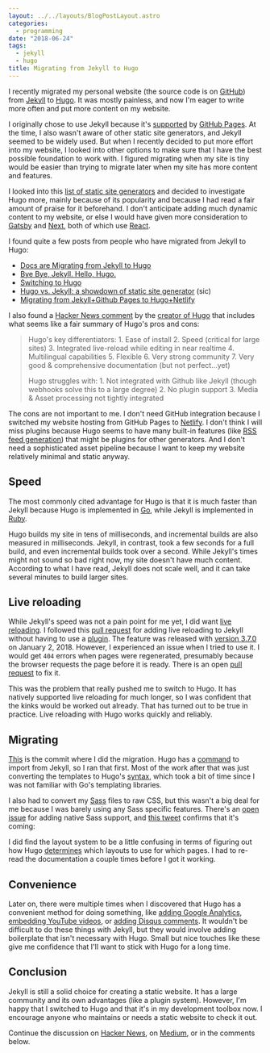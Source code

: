 ```yaml
---
layout: ../../layouts/BlogPostLayout.astro
categories:
  - programming
date: "2018-06-24"
tags:
  - jekyll
  - hugo
title: Migrating from Jekyll to Hugo
---
```


I recently migrated my personal website (the source code is on
[GitHub](https://github.com/recdata/islamvalley.com)) from
[Jekyll](https://jekyllrb.com/) to [Hugo](https://gohugo.io/). It was mostly
painless, and now I'm eager to write more often and put more content on my
website.

I originally chose to use Jekyll because it's
[supported](https://help.github.com/articles/using-jekyll-as-a-static-site-generator-with-github-pages/)
by [GitHub Pages](https://pages.github.com/). At the time, I also wasn't aware
of other static site generators, and Jekyll seemed to be widely used. But when
I recently decided to put more effort into my website, I looked into other
options to make sure that I have the best possible foundation to work with. I
figured migrating when my site is tiny would be easier than trying to migrate
later when my site has more content and features.

I looked into this [list of static site generators](https://www.staticgen.com/)
and decided to investigate Hugo more, mainly because of its popularity and
because I had read a fair amount of praise for it beforehand. I don't
anticipate adding much dynamic content to my website, or else I would have
given more consideration to [Gatsby](https://www.gatsbyjs.org/) and
[Next](https://nextjs.org/), both of which use [React](https://reactjs.org/).

I found quite a few posts from people who have migrated from Jekyll to Hugo:

* [Docs are Migrating from Jekyll to Hugo](https://kubernetes.io/blog/2018/05/05/hugo-migration/)
* [Bye Bye, Jekyll. Hello, Hugo.](https://ramhiser.com/post/2017-12-28-bye-bye-jekyll-hello-hugo/)
* [Switching to Hugo](https://jvns.ca/blog/2016/10/09/switching-to-hugo/)
* [Hugo vs. Jekyll: a showdown of static site
  generator](https://novelist.xyz/tech/hugo-vs-jekyll-static-site-generator/)
  (sic)
* [Migrating from Jekyll+Github Pages to Hugo+Netlify](https://www.sarasoueidan.com/blog/jekyll-ghpages-to-hugo-netlify/)

I also found a [Hacker News
comment](https://news.ycombinator.com/item?id=12678013) by the [creator of
Hugo](https://github.com/spf13) that includes what seems like a fair summary of
Hugo's pros and cons:

> Hugo's key differentiators: 1. Ease of install 2. Speed (critical for large
> sites) 3. Integrated live-reload while editing in near realtime 4.
> Multilingual capabilities 5. Flexible 6. Very strong community 7. Very good &
> comprehensive documentation (but not perfect...yet)
>
> Hugo struggles with: 1. Not integrated with Github like Jekyll (though
> webhooks solve this to a large degree) 2. No plugin support 3. Media & Asset
> processing not tightly integrated

The cons are not important to me. I don't need GitHub integration because I
switched my website hosting from GitHub Pages to
[Netlify](https://www.netlify.com/). I don't think I will miss plugins because
Hugo seems to have many built-in features (like [RSS feed
generation](https://gohugo.io/templates/rss/)) that might be plugins for other
generators. And I don't need a sophisticated asset pipeline because I want to
keep my website relatively minimal and static anyway.

## Speed

The most commonly cited advantage for Hugo is that it is much faster than
Jekyll because Hugo is implemented in [Go](https://golang.org/), while Jekyll
is implemented in [Ruby](https://www.ruby-lang.org/).

Hugo builds my site in tens of milliseconds, and incremental builds are also
measured in milliseconds. Jekyll, in contrast, took a few seconds for a full
build, and even incremental builds took over a second. While Jekyll's times
might not sound so bad right now, my site doesn't have much content. According
to what I have read, Jekyll does not scale well, and it can take several
minutes to build larger sites.

## Live reloading

While Jekyll's speed was not a pain point for me yet, I did want [live
reloading](https://github.com/hasura/awesome-live-reloading). I followed this
[pull request](https://github.com/jekyll/jekyll/pull/5142) for adding live
reloading to Jekyll without having to use a
[plugin](https://github.com/RobertDeRose/jekyll-livereload). The feature was
released with [version
3.7.0](https://jekyllrb.com/news/2018/01/02/jekyll-3-7-0-released/) on January
2, 2018. However, I experienced an issue when I tried to use it. I would get
`404` errors when pages were regenerated, presumably because the browser requests
the page before it is ready. There is an open [pull
request](https://github.com/jekyll/jekyll/pull/7064) to fix it.

This was the problem that really pushed me to switch to Hugo. It has natively
supported live reloading for much longer, so I was confident that the kinks
would be worked out already. That has turned out to be true in practice. Live
reloading with Hugo works quickly and reliably.

## Migrating

[This](https://github.com/recdata/islamvalley.com/commit/91a60dea4414432cb315a1560327b62860b93183)
is the commit where I did the migration. Hugo has a
[command](https://gohugo.io/commands/hugo_import_jekyll/) to import from
Jekyll, so I ran that first. Most of the work after that was just converting
the templates to Hugo's [syntax](https://gohugo.io/templates/introduction/),
which took a bit of time since I was not familiar with Go's templating
libraries.

I also had to convert my [Sass](https://sass-lang.com/) files to raw CSS, but
this wasn't a big deal for me because I was barely using any Sass specific
features. There's an [open issue](https://github.com/gohugoio/hugo/issues/4243)
for adding native Sass support, and [this
tweet](https://twitter.com/GoHugoIO/status/1007361748201037824) confirms that
it's coming:

I did find the layout system to be a little confusing in terms of figuring out
how Hugo [determines](https://gohugo.io/templates/lookup-order/) which layouts
to use for which pages. I had to re-read the documentation a couple times
before I got it working.

## Convenience

Later on, there were multiple times when I discovered that Hugo has a
convenient method for doing something, like [adding Google
Analytics](https://gohugo.io/templates/internal/#google-analytics), [embedding
YouTube videos](https://gohugo.io/content-management/shortcodes/#youtube), or
[adding Disqus
comments](https://gohugo.io/content-management/comments/#add-disqus). It
wouldn't be difficult to do these things with Jekyll, but they would involve
adding boilerplate that isn't necessary with Hugo. Small but nice touches like
these give me confidence that I'll want to stick with Hugo for a long time.

## Conclusion

Jekyll is still a solid choice for creating a static website. It has a large
community and its own advantages (like a plugin system).  However, I'm happy
that I switched to Hugo and that it's in my development toolbox now. I
encourage anyone who maintains or needs a static website to check it out.

Continue the discussion on [Hacker
News](https://news.ycombinator.com/item?id=17387103), on
[Medium](https://medium.com/@dannyguo/migrating-from-jekyll-to-hugo-8c57c1e9722b),
or in the comments below.

